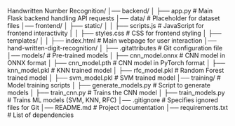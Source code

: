 Handwritten Number Recognition/
│── backend/
│   ├── app.py                    # Main Flask backend handling API requests
│── data/                          # Placeholder for dataset files
│── frontend/
│   ├── static/
│   │   ├── scripts.js             # JavaScript for frontend interactivity
│   │   ├── styles.css             # CSS for frontend styling
│   ├── templates/
│   │   ├── index.html             # Main webpage for user interaction
│── hand-written-digit-recognition/
│   ├── .gitattributes             # Git configuration file
│── models/                        # Pre-trained models
│   ├── cnn_model.onnx             # CNN model in ONNX format
│   ├── cnn_model.pth              # CNN model in PyTorch format
│   ├── knn_model.pkl              # KNN trained model
│   ├── rfc_model.pkl              # Random Forest trained model
│   ├── svm_model.pkl              # SVM trained model
│── training/                      # Model training scripts
│   ├── generate_models.py         # Script to generate models
│   ├── train_cnn.py               # Trains the CNN model
│   ├── train_models.py            # Trains ML models (SVM, KNN, RFC)
│── .gitignore                      # Specifies ignored files for Git
│── README.md                       # Project documentation
│── requirements.txt                 # List of dependencies
